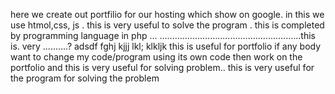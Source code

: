 here we create out portfilio for our hosting which show on google.
in this we use htmol,css, js .
this is very useful to solve the program .
this is completed by programming language in php ...
........................................................this is. very ..........?
adsdf fghj kjjj lkl; klkljk 
this is useful for portfolio
if any body want to change my code/program using its own code then work on the portfolio and this is very useful for solving problem..
this is very useful for the program  for solving the problem
